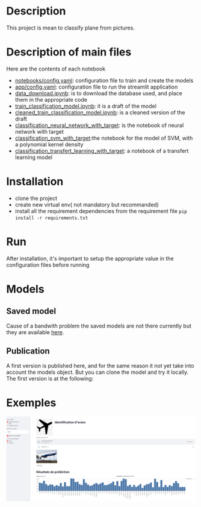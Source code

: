 # Description
This project is mean to classify plane from pictures.
 


# Description of main files
Here are the contents of each notebook
- [notebooks/config.yaml](notebooks/config.yaml): configuration file to train and create the models
- [app/config.yaml](app/config.yaml): configuration file to run the streamlit application
- [data_download.ipynb](./notebooks/data_download.ipynb): is to download the database used, and place them in the appropriate code 
- [train_classification_model.ipynb](notebooks/train_classification_model.ipynb): it is a draft of the model
- [cleaned_train_classification_model.ipynb](notebooks/cleaned_train_classification_model.ipynb): is a cleaned version of the draft
- [classification_neural_network_with_target](notebooks/classification_neural_network_with_target.ipynb): is the notebook of neural network with target
- [classification_svm_with_target](notebooks/classification_svm_with_target.ipynb):the notebook for the model of SVM, with a polynomial kernel density
- [classification_transfert_learning_with_target](notebooks/classification_transfert_learning_with_target.ipynb): a notebook of a transfert learning model 

# Installation
- clone the project
- create new virtual env( not mandatory but recommanded)
- install all the requirement dependencies from the requirement file
    ```pip install -r requirements.txt```
# Run
After installation, it's important to setup the appropriate value in the configuration files before running

# Models 
## Saved model
Cause of a bandwith problem the saved models are not there currently but they are available [here](https://drive.google.com/drive/folders/1G7lrqa0cS42Rr722_QC-WErRDa6WL9R-?usp=sharing).

## Publication 
A first version is published here, and for the same reason it not yet take into account the models object. But you can clone the model and try it locally. 
The first version is at the following: 

# Exemples

![first](examples/ex1.png)
